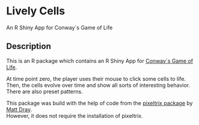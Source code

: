 # Lively Cells
An R Shiny App for Conway´s Game of Life

## Description
This is an R package which contains an R Shiny App for
[Conway´s Game of Life](<http://wikipedia.org/wiki/Conway's_Game_of_Life>).

At time point zero, the player uses their mouse to click some cells to life.  
Then, the cells evolve over time and show all sorts of interesting behavior.  
There are also preset patterns.

This package was build with the help of code from the
[pixeltrix package](<http://github.com/matt-dray/pixeltrix>) by [Matt Dray](<http://matt-dray.com/>).  
However, it does not require the installation of pixeltrix.
